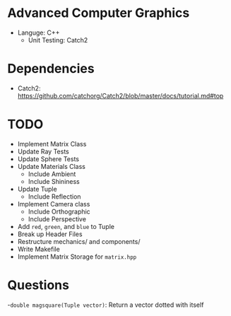 # Advanced Computer Graphics
- Languge: C++
  - Unit Testing: Catch2

# Dependencies
- Catch2: https://github.com/catchorg/Catch2/blob/master/docs/tutorial.md#top

# TODO
- Implement Matrix Class
- Update Ray Tests
- Update Sphere Tests
- Update Materials Class
  - Include Ambient
  - Include Shininess
- Update Tuple
  - Include Reflection
- Implement Camera class
  - Include Orthographic
  - Include Perspective
- Add `red`, `green`, and `blue` to Tuple
- Break up Header Files
- Restructure mechanics/ and components/
- Write Makefile
- Implement Matrix Storage for `matrix.hpp`


# Questions
-`double magsquare(Tuple vector)`: Return a vector dotted with itself
